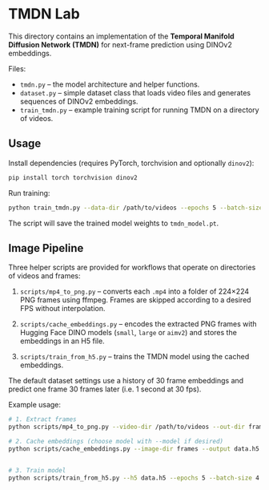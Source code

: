 # TMDN Lab

This directory contains an implementation of the **Temporal Manifold Diffusion Network (TMDN)** for next-frame prediction using DINOv2 embeddings.

Files:
- `tmdn.py` – the model architecture and helper functions.
- `dataset.py` – simple dataset class that loads video files and generates sequences of DINOv2 embeddings.
- `train_tmdn.py` – example training script for running TMDN on a directory of videos.

## Usage

Install dependencies (requires PyTorch, torchvision and optionally `dinov2`):
```bash
pip install torch torchvision dinov2
```

Run training:
```bash
python train_tmdn.py --data-dir /path/to/videos --epochs 5 --batch-size 4
```

The script will save the trained model weights to `tmdn_model.pt`.

## Image Pipeline

Three helper scripts are provided for workflows that operate on directories of videos and frames:

1. `scripts/mp4_to_png.py` – converts each `.mp4` into a folder of 224×224 PNG frames using ffmpeg. Frames are skipped according to a desired FPS without interpolation.
2. `scripts/cache_embeddings.py` – encodes the extracted PNG frames with Hugging Face DINO models (`small`, `large` or `aimv2`) and stores the embeddings in an H5 file.

3. `scripts/train_from_h5.py` – trains the TMDN model using the cached embeddings.

The default dataset settings use a history of 30 frame embeddings and predict one frame 30 frames later (i.e. 1 second at 30 fps).

Example usage:
```bash
# 1. Extract frames
python scripts/mp4_to_png.py --video-dir /path/to/videos --out-dir frames --fps 1

# 2. Cache embeddings (choose model with --model if desired)
python scripts/cache_embeddings.py --image-dir frames --output data.h5 --model small


# 3. Train model
python scripts/train_from_h5.py --h5 data.h5 --epochs 5 --batch-size 4
```

